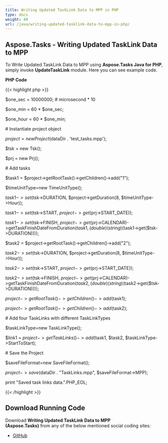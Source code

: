 ```yaml
---
title: Writing Updated TaskLink Data to MPP in PHP
type: docs
weight: 40
url: /java/writing-updated-tasklink-data-to-mpp-in-php/
---
```


## **Aspose.Tasks - Writing Updated TaskLink Data to MPP**
To Write Updated TaskLink Data to MPP using **Aspose.Tasks Java for PHP**, simply invoke **UpdateTaskLink** module. Here you can see example code.

**PHP Code**

{{< highlight php >}}

 $one_sec = 10000000; # microsecond * 10

$one_min = 60 * $one_sec;

$one_hour = 60 * $one_min;

\# Instantiate project object

$project = new Project($dataDir . 'test_tasks.mpp');

$tsk = new Tsk();

$prj = new Prj();

\# Add tasks

$task1 = $project->getRootTask()->getChildren()->add("1");

$timeUnitType=new TimeUnitType();

$task1->set($tsk->DURATION, $project->getDuration(8, $timeUnitType->Hour));

$task1->set($tsk->START, $project->get($prj->START_DATE));

$task1->set($tsk->FINISH, $project->get($prj->CALENDAR)->getTaskFinishDateFromDuration($task1,(double)(string)($task1->get($tsk->DURATION))));

$task2 = $project->getRootTask()->getChildren()->add("2");

$task2->set($tsk->DURATION, $project->getDuration(8, $timeUnitType->Hour));

$task2->set($tsk->START, $project->get($prj->START_DATE));

$task2->set($tsk->FINISH, $project->get($prj->CALENDAR)->getTaskFinishDateFromDuration($task2, (double)(string)($task2->get($tsk->DURATION))));

$project->getRootTask()->getChildren()->add($task1);

$project->getRootTask()->getChildren()->add($task2);

\# Add four TaskLinks with different TaskLinkTypes

$taskLinkType=new TaskLinkType();

$link1 = $project->getTaskLinks()->add($task1, $task2, $taskLinkType->StartToStart);


\# Save the Project

$saveFileFormat=new SaveFileFormat();

$project->save($dataDir . "TaskLinks.mpp", $saveFileFormat->MPP);

print "Saved task links data.".PHP_EOL;

{{< /highlight >}}
## **Download Running Code**
Download **Writing Updated TaskLink Data to MPP (Aspose.Tasks)** from any of the below mentioned social coding sites:

- [GitHub](https://github.com/aspose-tasks/Aspose.Tasks-for-Java/blob/master/Plugins/Aspose_Tasks_Java_for_PHP/src/aspose/tasks/WorkingWithTaskLinks/UpdateTaskLink.php)

